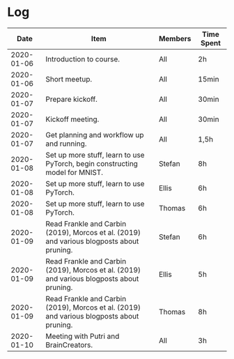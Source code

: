 # Log

| Date       | Item                                                                                      | Members | Time Spent |
|------------|-------------------------------------------------------------------------------------------|---------|------------|
| 2020-01-06 | Introduction to course.                                                                   | All     | 2h         |
| 2020-01-06 | Short meetup.                                                                             | All     | 15min      |
| 2020-01-07 | Prepare kickoff.                                                                          | All     | 30min      |
| 2020-01-07 | Kickoff meeting.                                                                          | All     | 30min      |
| 2020-01-07 | Get planning and workflow up and running.                                                 | All     | 1,5h       |
| 2020-01-08 | Set up more stuff, learn to use PyTorch, begin constructing model for MNIST.              | Stefan  | 8h         |
| 2020-01-08 | Set up more stuff, learn to use PyTorch.                                                  | Ellis   | 6h         |
| 2020-01-08 | Set up more stuff, learn to use PyTorch.                                                  | Thomas   | 6h         |
| 2020-01-09 | Read Frankle and Carbin (2019), Morcos et al. (2019) and various blogposts about pruning. | Stefan  | 6h         |
| 2020-01-09 | Read Frankle and Carbin (2019), Morcos et al. (2019) and various blogposts about pruning. | Ellis   | 5h         |
| 2020-01-09 | Read Frankle and Carbin (2019), Morcos et al. (2019) and various blogposts about pruning. | Thomas   | 8h         |
| 2020-01-10 | Meeting with Putri and BrainCreators.                                                     | All     | 3h         |
